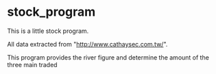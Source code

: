 # stock_program
This is a little stock program.

All data extracted from "http://www.cathaysec.com.tw/".

This program provides the river figure and
determine the amount of the three main traded
